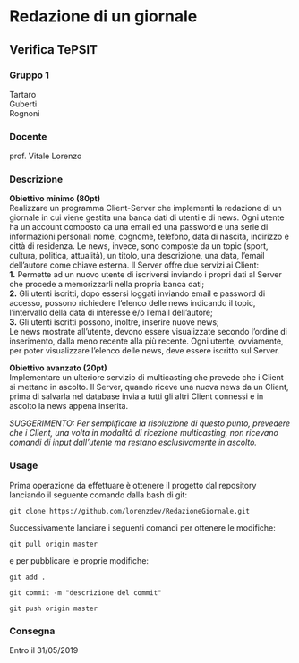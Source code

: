 # Redazione di un giornale

## Verifica TePSIT

### Gruppo 1

Tartaro   
Guberti  
Rognoni    

### Docente

prof. Vitale Lorenzo

### Descrizione
**Obiettivo minimo (80pt)**  
Realizzare un programma Client-Server che implementi la redazione di un giornale in cui viene
gestita una banca dati di utenti e di news. Ogni utente ha un account composto da una email ed una
password e una serie di informazioni personali nome, cognome, telefono, data di nascita, indirizzo e
città di residenza. Le news, invece, sono composte da un topic (sport, cultura, politica, attualità), un
titolo, una descrizione, una data, l’email dell’autore come chiave esterna.
Il Server offre due servizi ai Client:  
**1.** Permette ad un nuovo utente di iscriversi inviando i propri dati al Server che procede a
memorizzarli nella propria banca dati;  
**2.** Gli utenti iscritti, dopo essersi loggati inviando email e password di accesso, possono
richiedere l’elenco delle news indicando il topic, l’intervallo della data di interesse e/o
l’email dell’autore;  
**3.** Gli utenti iscritti possono, inoltre, inserire nuove news;  
Le news mostrate all’utente, devono essere visualizzate secondo l’ordine di inserimento, dalla meno
recente alla più recente.
Ogni utente, ovviamente, per poter visualizzare l’elenco delle news, deve essere iscritto sul Server.


**Obiettivo avanzato (20pt)**  
Implementare un ulteriore servizio di multicasting che prevede che i Client si mettano in ascolto.
Il Server, quando riceve una nuova news da un Client, prima di salvarla nel database invia a tutti gli
altri Client connessi e in ascolto la news appena inserita.

*SUGGERIMENTO: Per semplificare la risoluzione di questo punto, prevedere che i Client, una volta in modalità
di ricezione multicasting, non ricevano comandi di input dall’utente ma restano esclusivamente in
ascolto.*


### Usage

Prima operazione da effettuare è ottenere il progetto dal repository lanciando il seguente comando dalla bash di git:

```
git clone https://github.com/lorenzdev/RedazioneGiornale.git
```

Successivamente lanciare i seguenti comandi per ottenere le modifiche:

```
git pull origin master
```

e per pubblicare le proprie modifiche:

```
git add .
```  
```
git commit -m "descrizione del commit"
```  
```
git push origin master
```  

### Consegna
Entro il 31/05/2019
